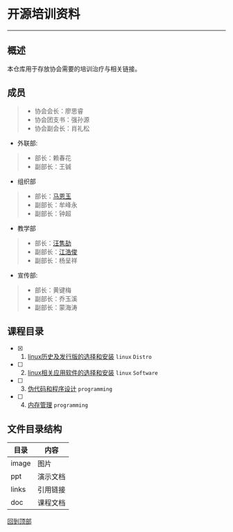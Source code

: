 # 开源培训资料
---

## 概述
本仓库用于存放协会需要的培训治疗与相关链接。

## 成员
>- 协会会长：廖思睿
>- 协会团支书：强孙源
>- 协会副会长：肖礼松
- 外联部:
>-   部长：赖春花
>- 副部长：王铖
- 组织部
>-   部长：[马恩玉](https://github.com/xiaoxiaoali)
>- 副部长：牟峰永
>- 副部长：钟超
- 教学部
>-   部长：[汪隽劼](https://github.com/lsmind)
>- 副部长：[江浩俊](https://github.com/JM0011)
>- 副部长：杨呈祥
- 宣传部:
>-   部长：黄键梅
>- 副部长：乔玉溪
>- 副部长：蒙海涛

## 课程目录
- [x] 1. [linux历史及发行版的选择和安装](./doc/knowLinuxDistro.md)
`linux` `Distro`

- [ ] 2. [linux相关应用软件的选择和安装](./doc/knowLinuxSoftware.md)
`linux` `Software`

- [ ] 3. [伪代码和程序设计]()
`programming`

- [ ] 4. [内存管理]()
`programming`

## 文件目录结构
 目录 | 内容
 ---  | ---
 image | 图片
 ppt | 演示文档
 links | 引用链接
 doc | 课程文档

 [回到顶部](#readme)
